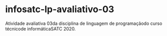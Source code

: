# infosatc-lp-avaliativo-03
Atividade avaliativa 03da disciplina de linguagem de programaçãodo curso técnicode informáticaSATC 2020.
